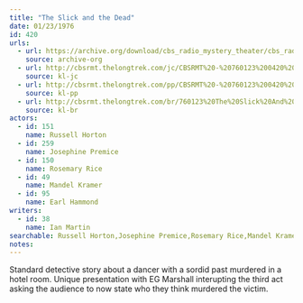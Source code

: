 ```yaml
---
title: "The Slick and the Dead"
date: 01/23/1976
id: 420
urls: 
  - url: https://archive.org/download/cbs_radio_mystery_theater/cbs_radio_mystery_theater-0401-0450.zip/cbs_radio_mystery_theater-0401-0450%2Fcbsrmt_0420_the_slick_and_the_dead.mp3
    source: archive-org
  - url: http://cbsrmt.thelongtrek.com/jc/CBSRMT%20-%20760123%200420%20Slick%20And%20The%20Dead%20vbr%20fb2%20-outro_jc.mp3
    source: kl-jc
  - url: http://cbsrmt.thelongtrek.com/pp/CBSRMT%20-%20760123%200420%20The%20Slick%20and%20the%20Dead_pp.mp3
    source: kl-pp
  - url: http://cbsrmt.thelongtrek.com/br/760123%20The%20Slick%20And%20The%20Dead-WOR.mp3
    source: kl-br
actors:  
  - id: 151
    name: Russell Horton  
  - id: 259
    name: Josephine Premice  
  - id: 150
    name: Rosemary Rice  
  - id: 49
    name: Mandel Kramer  
  - id: 95
    name: Earl Hammond
writers:  
  - id: 38
    name: Ian Martin
searchable: Russell Horton,Josephine Premice,Rosemary Rice,Mandel Kramer,Earl Hammond Ian Martin
notes:  
---
```

Standard detective story about a dancer with a sordid past murdered in a hotel room. Unique presentation with EG Marshall interupting the third act asking the audience to now state who they think murdered the victim.